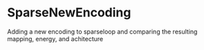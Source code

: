 # SparseNewEncoding
Adding a new encoding to sparseloop and comparing the resulting mapping, energy, and achitecture
